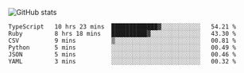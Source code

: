 ![GitHub stats](https://github-readme-stats.vercel.app/api?username=ksk001100&show_icons=true&theme=tokyonight)

<!--START_SECTION:waka-->

```text
TypeScript   10 hrs 23 mins  █████████████▓░░░░░░░░░░░   54.21 %
Ruby         8 hrs 18 mins   ██████████▓░░░░░░░░░░░░░░   43.30 %
CSV          9 mins          ▒░░░░░░░░░░░░░░░░░░░░░░░░   00.81 %
Python       5 mins          ░░░░░░░░░░░░░░░░░░░░░░░░░   00.49 %
JSON         5 mins          ░░░░░░░░░░░░░░░░░░░░░░░░░   00.46 %
YAML         3 mins          ░░░░░░░░░░░░░░░░░░░░░░░░░   00.32 %
```

<!--END_SECTION:waka-->
